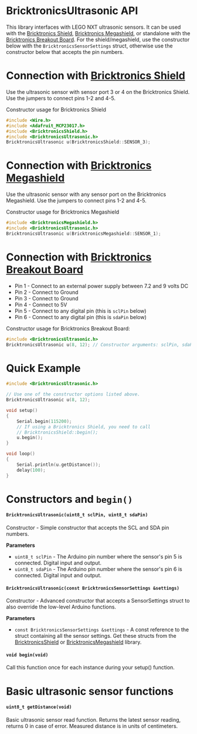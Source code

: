 # BricktronicsUltrasonic API

This library interfaces with LEGO NXT ultrasonic sensors. It can be used with the [Bricktronics Shield](https://store.wayneandlayne.com/products/bricktronics-shield-kit.html), [Bricktronics Megashield](https://store.wayneandlayne.com/products/bricktronics-megashield-kit.html), or standalone with the [Bricktronics Breakout Board](https://store.wayneandlayne.com/products/bricktronics-breakout-board.html). For the shield/megashield, use the constructor below with the `BricktronicsSensorSettings` struct, otherwise use the constructor below that accepts the pin numbers.

# Connection with [Bricktronics Shield](https://store.wayneandlayne.com/products/bricktronics-shield-kit.html)

Use the ultrasonic sensor with sensor port 3 or 4 on the Bricktronics Shield. Use the jumpers to connect pins 1-2 and 4-5.

Constructor usage for Bricktronics Shield
```C++
#include <Wire.h>
#include <Adafruit_MCP23017.h>
#include <BricktronicsShield.h>
#include <BricktronicsUltrasonic.h>
BricktronicsUltrasonic u(BricktronicsShield::SENSOR_3);
```

# Connection with [Bricktronics Megashield](https://store.wayneandlayne.com/products/bricktronics-megashield-kit.html)

Use the ultrasonic sensor with any sensor port on the Bricktronics Megashield. Use the jumpers to connect pins 1-2 and 4-5.

Constructor usage for Bricktronics Megashield
```C++
#include <BricktronicsMegashield.h>
#include <BricktronicsUltrasonic.h>
BricktronicsUltrasonic u(BricktronicsMegashield::SENSOR_1);
```

# Connection with [Bricktronics Breakout Board](https://store.wayneandlayne.com/products/bricktronics-breakout-board.html)

* Pin 1 - Connect to an external power supply between 7.2 and 9 volts DC
* Pin 2 - Connect to Ground
* Pin 3 - Connect to Ground
* Pin 4 - Connect to 5V
* Pin 5 - Connect to any digital pin (this is `sclPin` below)
* Pin 6 - Connect to any digital pin (this is `sdaPin` below)

Constructor usage for Bricktronics Breakout Board:
```C++
#include <BricktronicsUltrasonic.h>
BricktronicsUltrasonic u(8, 12); // Constructor arguments: sclPin, sdaPin
```

# Quick Example

```C++
#include <BricktronicsUltrasonic.h>

// Use one of the constructor options listed above.
BricktronicsUltrasonic u(8, 12);

void setup()
{
    Serial.begin(115200);
    // If using a Bricktronics Shield, you need to call
    // BricktronicsShield::begin();
    u.begin();
}

void loop()
{
    Serial.println(u.getDistance());
    delay(100);
}
```

# Constructors and `begin()`

#### `BricktronicsUltrasonic(uint8_t sclPin, uint8_t sdaPin)`

Constructor - Simple constructor that accepts the SCL and SDA pin numbers.

**Parameters**

* `uint8_t sclPin` - The Arduino pin number where the sensor's pin 5 is connected. Digital input and output.
* `uint8_t sdaPin` - The Arduino pin number where the sensor's pin 6 is connected. Digital input and output.


#### `BricktronicsUltrasonic(const BricktronicsSensorSettings &settings)`

Constructor - Advanced constructor that accepts a SensorSettings struct to also override the low-level Arduino functions.

**Parameters**

* `const BricktronicsSensorSettings &settings` - A const reference to the struct containing all the sensor settings. Get these structs from the [BricktronicsShield](https://github.com/wayneandlayne/BricktronicsShield) or [BricktronicsMegashield](https://github.com/wayneandlayne/BricktronicsMegashield) library.

#### `void begin(void)`

Call this function once for each instance during your setup() function.


# Basic ultrasonic sensor functions

#### `uint8_t getDistance(void)`

Basic ultrasonic sensor read function. Returns the latest sensor reading, returns 0 in case of error. Measured distance is in units of centimeters.

